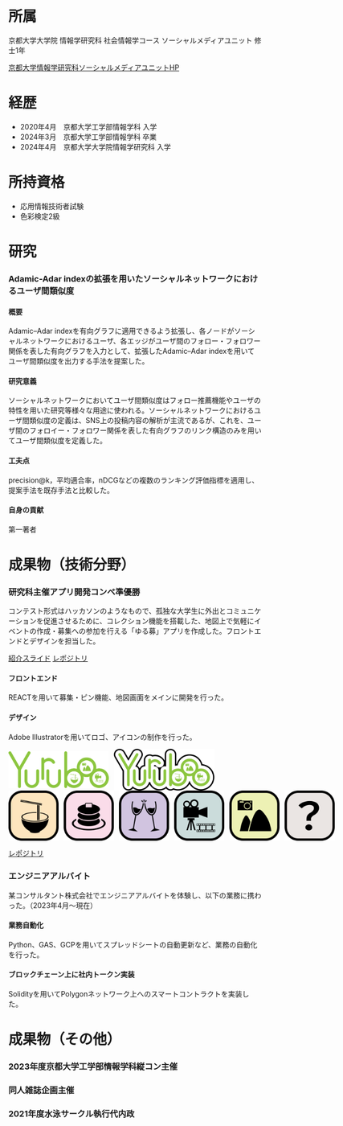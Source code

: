 # 所属
京都大学大学院 情報学研究科 社会情報学コース ソーシャルメディアユニット 修士1年

[京都大学情報学研究科ソーシャルメディアユニットHP](https://www.dl.soc.i.kyoto-u.ac.jp/)

# 経歴
- 2020年4月　京都大学工学部情報学科 入学
- 2024年3月　京都大学工学部情報学科 卒業
- 2024年4月　京都大学大学院情報学研究科 入学

# 所持資格
- 応用情報技術者試験
- 色彩検定2級

# 研究
### Adamic-Adar indexの拡張を用いたソーシャルネットワークにおけるユーザ間類似度
#### 概要
Adamic–Adar indexを有向グラフに適用できるよう拡張し、各ノードがソーシャルネットワークにおけるユーザ、各エッジがユーザ間のフォロー・フォロワー関係を表した有向グラフを入力として、拡張したAdamic–Adar indexを用いてユーザ間類似度を出力する手法を提案した。

#### 研究意義
ソーシャルネットワークにおいてユーザ間類似度はフォロー推薦機能やユーザの特性を用いた研究等様々な用途に使われる。ソーシャルネットワークにおけるユーザ間類似度の定義は、SNS上の投稿内容の解析が主流であるが、これを、ユーザ間のフォロイー・フォロワー関係を表した有向グラフのリンク構造のみを用いてユーザ間類似度を定義した。

#### 工夫点
precision@k，平均適合率，nDCGなどの複数のランキング評価指標を適用し、提案手法を既存手法と比較した。

#### 自身の貢献
第一著者

# 成果物（技術分野）
### 研究科主催アプリ開発コンペ準優勝
コンテスト形式はハッカソンのようなもので、孤独な大学生に外出とコミュニケーションを促進させるために、コレクション機能を搭載した、地図上で気軽にイベントの作成・募集への参加を行える「ゆる募」アプリを作成した。フロントエンドとデザインを担当した。

[紹介スライド](https://docs.google.com/presentation/d/16dW5mDs-E-b57yV1MlEZl2V_-FPJZE1hksmoilGRTjo/edit?usp=sharing)
[レポジトリ](https://github.com/team-yurubo/yuruboo)

#### フロントエンド
REACTを用いて募集・ピン機能、地図画面をメインに開発を行った。

#### デザイン
Adobe Illustratorを用いてロゴ、アイコンの制作を行った。
<div style="display: flex; gap: 10px;">
    <img src="https://raw.githubusercontent.com/flatp/yuruimage/main/logo.png" alt="description 2" width="200" style="align-self: center;"/>
    <img src="https://raw.githubusercontent.com/flatp/yuruimage/main/logo3.png" alt="description 2" width="200" style="align-self: center;"/>
</div>
<div style="display: flex; gap: 10px;">
    <img src="https://raw.githubusercontent.com/flatp/yuruimage/main/food.png" alt="example image 1" width="100"/>
    <img src="https://raw.githubusercontent.com/flatp/yuruimage/main/sweets.png" alt="example image 2" width="100"/>
    <img src="https://raw.githubusercontent.com/flatp/yuruimage/main/drink.png" alt="example image 3" width="100"/>
    <img src="https://raw.githubusercontent.com/flatp/yuruimage/main/film.png" alt="example image 4" width="100"/>
    <img src="https://raw.githubusercontent.com/flatp/yuruimage/main/sightseeing.png" alt="example image 5" width="100"/>
    <img src="https://raw.githubusercontent.com/flatp/yuruimage/main/random.png" alt="example image 6" width="100"/>
</div>

[レポジトリ](https://github.com/flatp/yuruimage)

### エンジニアアルバイト
某コンサルタント株式会社でエンジニアアルバイトを体験し、以下の業務に携わった。（2023年4月～現在）

#### 業務自動化
Python、GAS、GCPを用いてスプレッドシートの自動更新など、業務の自動化を行った。

#### ブロックチェーン上に社内トークン実装
Solidityを用いてPolygonネットワーク上へのスマートコントラクトを実装した。

# 成果物（その他）
### 2023年度京都大学工学部情報学科縦コン主催

### 同人雑誌企画主催

### 2021年度水泳サークル執行代内政
